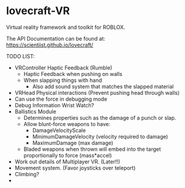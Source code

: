 # lovecraft-VR
Virtual reality framework and toolkit for ROBLOX.

The API Documentation can be found at: https://scientiist.github.io/lovecraft/


TODO LIST:
- VRController Haptic Feedback (Rumble)
    - Haptic Feedback when pushing on walls
    - When slapping things with hand
        - Also add sound system that matches the slapped material
- VRHead Physical interactions (Prevent pushing head through walls)
- Can use the force in debugging mode
- Debug Information Wrist Watch?
- Ballistics Module
    - Determines properties such as the damage of a punch or slap.
    - Allow blunt-force weapons to have:
        - DamageVelocityScale
        - MinimumDamageVelocity (velocity required to damage)
        - MaximumDamage (max damage)
    - Bladed weapons when thrown will embed into the target proportionally to force (mass*accel)
- Work out details of Multiplayer VR. (Later!!)
- Movement system. (Favor joysticks over teleport)
- Climbing?
- 